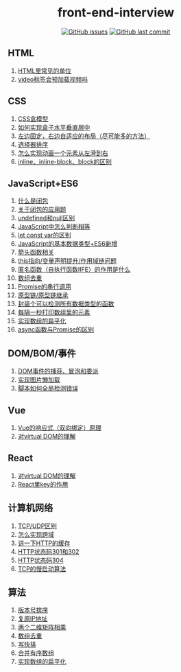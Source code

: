 <h1 align="center">front-end-interview</h1>

<div align="center">
<a href="https://github.com/Liqiuyue9597/front-end-interview/issues"><img alt="GitHub issues" src="https://img.shields.io/github/issues-raw/Liqiuyue9597/front-end-interview?style=for-the-badge"></img></a>
<a href="https://github.com/Liqiuyue9597/front-end-interview"><img alt="GitHub last commit" src="https://img.shields.io/github/last-commit/Liqiuyue9597/front-end-interview?style=for-the-badge"></img></a>
</div>


## HTML
1. [HTML里常见的单位](https://github.com/Liqiuyue9597/front-end-interview/issues/20)
1. [video标签会预加载视频吗](https://github.com/Liqiuyue9597/front-end-interview/issues/21)

## CSS
1. [CSS盒模型](https://github.com/Liqiuyue9597/front-end-interview/issues/10)
1. [如何实现盒子水平垂直居中](https://github.com/Liqiuyue9597/front-end-interview/issues/8)
1. [左边固定，右边自适应的布局（尽可能多的方法）](https://github.com/Liqiuyue9597/front-end-interview/issues/5)
1. [选择器排序](https://github.com/Liqiuyue9597/front-end-interview/issues/32)
1. [怎么实现动画一个元素从左滑到右](https://github.com/Liqiuyue9597/front-end-interview/issues/35)
1. [inline、inline-block、block的区别](https://github.com/Liqiuyue9597/front-end-interview/issues/42)

## JavaScript+ES6
1. [什么是闭包](https://github.com/Liqiuyue9597/front-end-interview/issues/18)
1. [关于闭包的应用题](https://github.com/Liqiuyue9597/front-end-interview/issues/25)
1. [undefined和null区别](https://github.com/Liqiuyue9597/front-end-interview/issues/17)
1. [JavaScript中怎么判断相等](https://github.com/Liqiuyue9597/front-end-interview/issues/16)
1. [let const var的区别](https://github.com/Liqiuyue9597/front-end-interview/issues/15)
1. [JavaScript的基本数据类型+ES6新增](https://github.com/Liqiuyue9597/front-end-interview/issues/14)
1. [箭头函数相关](https://github.com/Liqiuyue9597/front-end-interview/issues/7)
1. [this指向/变量声明提升/作用域链问题](https://github.com/Liqiuyue9597/front-end-interview/issues/2)
1. [匿名函数（自执行函数IIFE）的作用是什么](https://github.com/Liqiuyue9597/front-end-interview/issues/24)
1. [数组去重](https://github.com/Liqiuyue9597/front-end-interview/issues/26)
1. [Promise的串行调用](https://github.com/Liqiuyue9597/front-end-interview/issues/38)
1. [原型链/原型链继承](https://github.com/Liqiuyue9597/front-end-interview/issues/44)
1. [封装个可以检测所有数据类型的函数](https://github.com/Liqiuyue9597/front-end-interview/issues/43)
1. [每隔一秒打印数组里的元素](https://github.com/Liqiuyue9597/front-end-interview/issues/41)
1. [实现数组的扁平化](https://github.com/Liqiuyue9597/front-end-interview/issues/40)
1. [async函数与Promise的区别](https://github.com/Liqiuyue9597/front-end-interview/issues/39)

## DOM/BOM/事件
1. [DOM事件的捕获、冒泡和委派](https://github.com/Liqiuyue9597/front-end-interview/issues/33)
1. [实现图片懒加载](https://github.com/Liqiuyue9597/front-end-interview/issues/29)
1. [脚本如何全局检测错误](https://github.com/Liqiuyue9597/front-end-interview/issues/34)

## Vue
1. [Vue的响应式（双向绑定）原理](https://github.com/Liqiuyue9597/front-end-interview/issues/13)
1. [对virtual DOM的理解](https://github.com/Liqiuyue9597/front-end-interview/issues/12)

## React
1. [对virtual DOM的理解](https://github.com/Liqiuyue9597/front-end-interview/issues/12)
1. [React里key的作用](https://github.com/Liqiuyue9597/front-end-interview/issues/23)

## 计算机网络
1. [TCP/UDP区别](https://github.com/Liqiuyue9597/front-end-interview/issues/11)
1. [怎么实现跨域](https://github.com/Liqiuyue9597/front-end-interview/issues/9)
1. [讲一下HTTP的缓存](https://github.com/Liqiuyue9597/front-end-interview/issues/22)
1. [HTTP状态码301和302](https://github.com/Liqiuyue9597/front-end-interview/issues/31)
1. [HTTP状态码304](https://github.com/Liqiuyue9597/front-end-interview/issues/36)
1. [TCP的慢启动算法](https://github.com/Liqiuyue9597/front-end-interview/issues/37)

## 算法
1. [版本号排序](https://github.com/Liqiuyue9597/front-end-interview/issues/4)
1. [复原IP地址](https://github.com/Liqiuyue9597/front-end-interview/issues/6)
1. [两个二维矩阵相乘](https://github.com/Liqiuyue9597/front-end-interview/issues/19)
1. [数组去重](https://github.com/Liqiuyue9597/front-end-interview/issues/26)
1. [写快排](https://github.com/Liqiuyue9597/front-end-interview/issues/28)
1. [合并有序数组](https://github.com/Liqiuyue9597/front-end-interview/issues/27)
1. [实现数组的扁平化](https://github.com/Liqiuyue9597/front-end-interview/issues/40)
